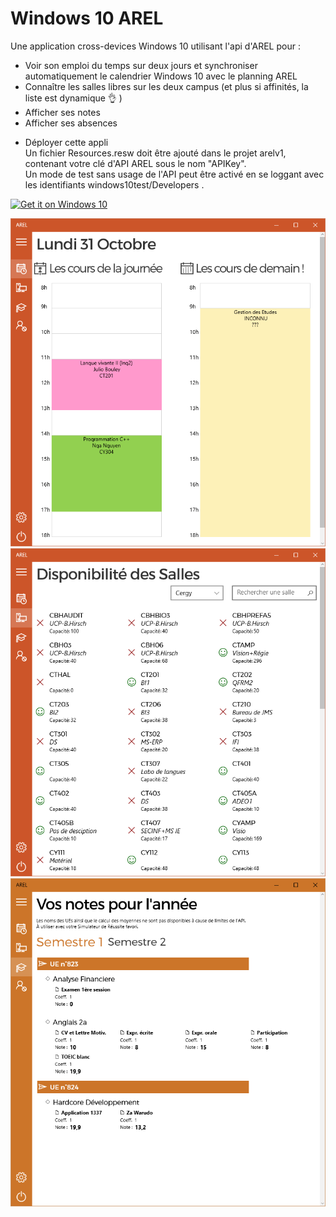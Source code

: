 ﻿Windows 10 AREL
===============
Une application cross-devices Windows 10 utilisant l'api d'AREL pour :
- Voir son emploi du temps sur deux jours et synchroniser automatiquement le calendrier Windows 10 avec le planning AREL  
- Connaître les salles libres sur les deux campus (et plus si affinités, la liste est dynamique 👌 )  
- Afficher ses notes 
- Afficher ses absences

* Déployer cette appli  
Un fichier Resources.resw doit être ajouté dans le projet arelv1, contenant votre clé d'API AREL sous le nom "APIKey".  
Un mode de test sans usage de l'API peut être activé en se loggant avec les identifiants windows10test/Developers .  


<a href="https://www.microsoft.com/store/apps/9nblggh4wlhz"><img width=250 src="https://assets.windowsphone.com/f2f77ec7-9ba9-4850-9ebe-77e366d08adc/English_Get_it_Win_10_InvariantCulture_Default.png" alt="Get it on Windows 10" /></a><br/>
  

![emploi du temps](screen01.png)  
![notes](screen02.png)
![salles libres](screen03.png)


